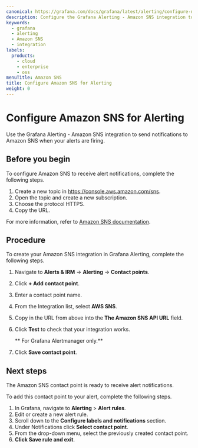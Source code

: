 ```yaml
---
canonical: https://grafana.com/docs/grafana/latest/alerting/configure-notifications/manage-contact-points/integrations/configure-amazon-sns/
description: Configure the Grafana Alerting - Amazon SNS integration to receive alert notifications when your alerts are firing.
keywords:
  - grafana
  - alerting
  - Amazon SNS
  - integration
labels:
  products:
    - cloud
    - enterprise
    - oss
menuTitle: Amazon SNS
title: Configure Amazon SNS for Alerting
weight: 0
---
```


# Configure Amazon SNS for Alerting

Use the Grafana Alerting - Amazon SNS integration to send notifications to Amazon SNS when your alerts are firing.

## Before you begin

To configure Amazon SNS to receive alert notifications, complete the following steps.

1. Create a new topic in https://console.aws.amazon.com/sns.
1. Open the topic and create a new subscription.
1. Choose the protocol HTTPS.
1. Copy the URL.

For more information, refer to [Amazon SNS documentation](https://docs.aws.amazon.com/sns/latest/dg/welcome.html).

## Procedure

To create your Amazon SNS integration in Grafana Alerting, complete the following steps.

1. Navigate to **Alerts & IRM** -> **Alerting** -> **Contact points**.
1. Click **+ Add contact point**.
1. Enter a contact point name.
1. From the Integration list, select **AWS SNS**.
1. Copy in the URL from above into the **The Amazon SNS API URL** field.
1. Click **Test** to check that your integration works.

   ** For Grafana Alertmanager only.**

1. Click **Save contact point**.

## Next steps

The Amazon SNS contact point is ready to receive alert notifications.

To add this contact point to your alert, complete the following steps.

1. In Grafana, navigate to **Alerting** > **Alert rules**.
1. Edit or create a new alert rule.
1. Scroll down to the **Configure labels and notifications** section.
1. Under Notifications click **Select contact point**.
1. From the drop-down menu, select the previously created contact point.
1. **Click Save rule and exit**.
